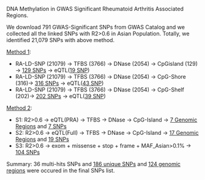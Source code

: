 DNA Methylation in GWAS Significant Rheumatoid Arthritis Associated Regions. 

We download 791 GWAS-Significant SNPs from GWAS Catalog and we collected all the linked SNPs with R2>0.6 in Asian Population. Totally, we identified 21,079 SNPs with above method. 

[Method 1](method1.sh):

* RA-LD-SNP (21079) -> TFBS (3766) -> DNase (2054) -> CpGisland (129) -> [129 SNPs](GWAS-RA-792.R2.6.rsSNP.sort.tfbs.Dnase.CpGI.hg19.bed) -> eQTL([19 SNP](GWAS-RA-792.R2.6.rsSNP.sort.tfbs.Dnase.CpGI.eQTL.hg19.bed))
* RA-LD-SNP (21079) -> TFBS (3766) -> DNase (2054) -> CpG-Shore (316)-> [316 SNPs](GWAS-RA-792.R2.6.rsSNP.sort.tfbs.Dnase.CpGI_Shore.hg19.bed) -> eQTL([43 SNP](GWAS-RA-792.R2.6.rsSNP.sort.tfbs.Dnase.CpGI_Shore.eQTL.hg19.bed))
* RA-LD-SNP (21079) -> TFBS (3766) -> DNase (2054) -> CpG-Shelf (202)-> [202 SNPs](GWAS-RA-792.R2.6.rsSNP.sort.tfbs.Dnase.CpGI_Shelf.hg19.bed) -> eQTL([39 SNP](GWAS-RA-792.R2.6.rsSNP.sort.tfbs.Dnase.CpGI_Shelf.eQTL.hg19.bed))

[Method 2](method2.md): 

* S1: R2>0.6 -> eQTL(PRA) -> TFBS -> DNase -> CpG-Island -> [7 Genomic Regions](S1-GWAS-RA-R2.6.eQTL.tfbs.DNase.CpGI.hg19.merge.sort.bed) and [7 SNPs](S1-GWAS-RA-R2.6.eQTL.tfbs.DNase.CpGI.hg19.bed)
* S2: R2>0.6 -> eQTL(Full) -> TFBS -> DNase -> CpG-Island -> [17 Genomic Regions](S2-GWAS-RA-R2.6.eQTL.tfbs.DNase.CpGI.hg19.merge.sort.bed) and [19 SNPs](S2-GWAS-RA-R2.6.eQTL.tfbs.DNase.CpGI.hg19.sort.bed)
* S3: R2>0.6 -> exom + missense + stop + frame + MAF_Asian>0.1% -> [104 SNPs](gnomad.exomes.r2.1.sites.rec.GWAS-RA-792.R2.6.rsSNP.input.hg19.vcf.bed)

Summary: 36 multi-hits SNPs and [186 unique SNPs](RA-GWAS-Functional-SNPs-Final.186.Snp.20190208.bed) and [124 genomic regions](RA-GWAS-Functional-SNPs-Final.186.Snp.20190208.sort.merge.hg19.bed) were occured in the final SNPs list. 
